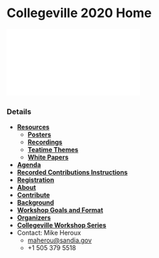
# Collegeville 2020 Home

![](assets/CollegevilleWorkshopBanner.pdf)


### Details
- [**Resources**](Resources.md)
  - [**Posters**](WorkshopResources/Posters/PosterList.md)
  - [**Recordings**](WorkshopResources/Recordings/RecordingList.md)
  - [**Teatime Themes**](WorkshopResources/TeatimeThemes/TeatimeThemeList.md)
  - [**White Papers**](WorkshopResources/WhitePapers/WhitePaperList.md)
- [**Agenda**](Agenda.md)
- [**Recorded Contributions Instructions**](WorkshopResources/Recordings/Instructions.md)
- [**Registration**](Registration.md)
- [**About**](About.md)
- [**Contribute**](Contribute.md)
- [**Background**](Background.md)
- [**Workshop Goals and Format**](GoalsFormat.md)
- [**Organizers**](Organizers.md)
- [**Collegeville Workshop Series**](https://collegeville.github.io/Workshops/)
- Contact: Mike Heroux
  - <maherou@sandia.gov>
  - +1 505 379 5518

